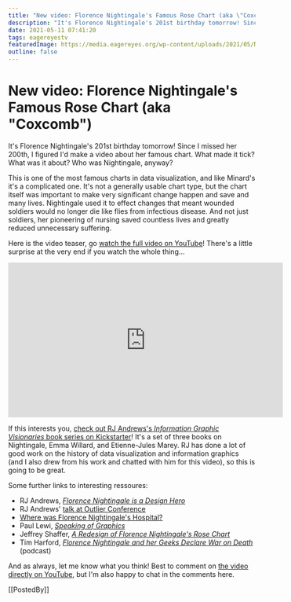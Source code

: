 ```yaml
---
title: "New video: Florence Nightingale's Famous Rose Chart (aka \"Coxcomb\")"
description: "It's Florence Nightingale's 201st birthday tomorrow! Since I missed her 200th, I figured I'd make a video about her famous chart. What made it tick? What was it about? Who was Nightingale, anyway?"
date: 2021-05-11 07:41:20
tags: eagereyestv
featuredImage: https://media.eagereyes.org/wp-content/uploads/2021/05/Nightingale-Thumbnail.jpeg
outline: false
---
```


# New video: Florence Nightingale's Famous Rose Chart (aka "Coxcomb")

It's Florence Nightingale's 201st birthday tomorrow! Since I missed her 200th, I figured I'd make a video about her famous chart. What made it tick? What was it about? Who was Nightingale, anyway?

This is one of the most famous charts in data visualization, and like Minard's it's a complicated one. It's not a generally usable chart type, but the chart itself was important to make very significant change happen and save and many lives. Nightingale used it to effect changes that meant wounded soldiers would no longer die like flies from infectious disease. And not just soldiers, her pioneering of nursing saved countless lives and greatly reduced unnecessary suffering.

Here is the video teaser, go <a href="https://www.youtube.com/watch?v=JZh8tUy_bnM&amp;t=3s">watch the full video on YouTube</a>! There's a little surprise at the very end if you watch the whole thing…

<p align="center"><iframe width="560" height="315" src="https://www.youtube.com/embed/KnAVf0tRYPw?si=GKHsn-RaQr8tBrXf" title="YouTube video player" frameborder="0" allow="accelerometer; autoplay; clipboard-write; encrypted-media; gyroscope; picture-in-picture; web-share" allowfullscreen></iframe></p>

If this interests you, <a href="https://www.kickstarter.com/projects/visionary-press/visionaries/">check out RJ Andrews's <em>Information Graphic Visionaries</em> book series on Kickstarter</a>! It's a set of three books on Nightingale, Emma Willard, and Etienne-Jules Marey. RJ has done a lot of good work on the history of data visualization and information graphics (and I also drew from his work and chatted with him for this video), so this is going to be great.

Some further links to interesting ressoures:

<ul><li>RJ Andrews, <a href="https://medium.com/nightingale/florence-nightingale-is-a-design-hero-8bf6e5f2147"><em>Florence Nightingale is a Design Hero</em></a></li><li>RJ Andrews' <a href="https://www.youtube.com/watch?v=O09OGaIR1AQ">talk at Outlier Conference</a></li><li><a href="http://www.florence-nightingale-avenging-angel.co.uk/?page_id=3561">Where was Florence Nightingale's Hospital?</a></li><li>Paul Lewi, <a href="http://www.datascope.be/sog/SOG-Chapter5.pdf"><em>Speaking of Graphics</em></a></li><li>Jeffrey Shaffer, <em><a href="https://www.dataplusscience.com/NightingaleRedesign.html">A Redesign of Florence Nightingale's Rose Chart</a></em></li><li>Tim Harford, <a href="https://timharford.com/2021/03/cautionary-tales-florence-nightingale-and-her-geeks-declare-war-on-death/"><em>Florence Nightingale and her Geeks Declare War on Death</em></a> (podcast)</li></ul>

And as always, let me know what you think! Best to comment on <a href="https://youtu.be/JZh8tUy_bnM">the video directly on YouTube</a>, but I'm also happy to chat in the comments here.

[[PostedBy]]

